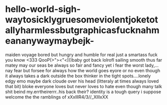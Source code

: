 # hello-world-sigh-waytosicklygruesomeviolentjoketotallyharmlessbutgraphicasfucknahmeananywaymaybejk-
maiden voyage bored but hungry and humble for real just a smartass fuck you know &lt;333 QooP(>">&lt;"&lt;)))baby got back lolrofl
sailing smooth thus far matey may our seas be always so fair and fancy yet i fear the worst lady,... nay fear but forsee for always how the world goes eyore or no even though it always takes a dark outside the box thinker in the tight spots....lonely edgy emo maybe dark cloude over his head (litteraly at times always loved that bit) bloke everyone loves but never loves to hate even though many talk shit beind my.errtheirerrr..his back their? identity is a tough query i suppose welcome the the ramblings of xXxIllR4\/3/\/_XIllxXX
